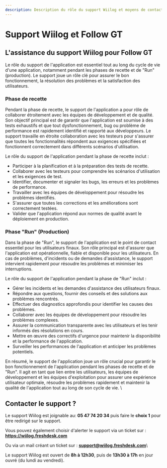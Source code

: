 ```yaml
---
description: Description du rôle du support Wiilog et moyens de contact.
---
```


# Support Wiilog et Follow GT

## L'assistance du support Wiilog pour Follow GT

Le rôle du support de l'application est essentiel tout au long du cycle de vie d'une application, notamment pendant les phases de recette et de "Run" (production). Le support joue un rôle clé pour assurer le bon fonctionnement, la résolution des problèmes et la satisfaction des utilisateurs.

### Phase de recette

Pendant la phase de recette, le support de l'application a pour rôle de collaborer étroitement avec les équipes de développement et de qualité. Son objectif principal est de garantir que l'application est soumise à des tests exhaustifs et que tout dysfonctionnement, bug ou problème de performance est rapidement identifié et rapporté aux développeurs. Le support travaille en étroite collaboration avec les testeurs pour s'assurer que toutes les fonctionnalités répondent aux exigences spécifiées et fonctionnent correctement dans différents scénarios d'utilisation.&#x20;

Le rôle du support de l'application pendant la phase de recette inclut :&#x20;

* Participer à la planification et à la préparation des tests de recette.&#x20;
* Collaborer avec les testeurs pour comprendre les scénarios d'utilisation et les exigences de test.&#x20;
* Identifier, documenter et signaler les bugs, les erreurs et les problèmes de performance.&#x20;
* Travailler avec les équipes de développement pour résoudre les problèmes identifiés.&#x20;
* S'assurer que toutes les corrections et les améliorations sont correctement testées.&#x20;
* Valider que l'application répond aux normes de qualité avant le déploiement en production.&#x20;

### Phase "Run" (Production)&#x20;

Dans la phase de "Run", le support de l'application est le point de contact essentiel pour les utilisateurs finaux. Son rôle principal est d'assurer que l'application est opérationnelle, fiable et disponible pour les utilisateurs. En cas de problèmes, d'incidents ou de demandes d'assistance, le support intervient rapidement pour résoudre les problèmes et minimiser les interruptions.&#x20;

Le rôle du support de l'application pendant la phase de "Run" inclut :&#x20;

* Gérer les incidents et les demandes d'assistance des utilisateurs finaux.&#x20;
* Répondre aux questions, fournir des conseils et des solutions aux problèmes rencontrés.&#x20;
* Effectuer des diagnostics approfondis pour identifier les causes des problèmes.&#x20;
* Collaborer avec les équipes de développement pour résoudre les problèmes complexes.&#x20;
* Assurer la communication transparente avec les utilisateurs et les tenir informés des résolutions en cours.&#x20;
* Mettre en œuvre des correctifs d'urgence pour maintenir la disponibilité et la performance de l'application.&#x20;
* Surveiller les performances de l'application et anticiper les problèmes potentiels.&#x20;

En résumé, le support de l'application joue un rôle crucial pour garantir le bon fonctionnement de l'application pendant les phases de recette et de "Run". Il agit en tant que lien entre les utilisateurs, les équipes de développement et les équipes d'exploitation pour assurer une expérience utilisateur optimale, résoudre les problèmes rapidement et maintenir la qualité de l'application tout au long de son cycle de vie. \


## Contacter le support ?​

Le support Wiilog est joignable au: **05 47 74 20 34** puis faire le **choix 1** pour être redirigé sur le support.

Vous pouvez également choisir d'alerter le support via un ticket sur : **https://wiilog.freshdesk.com**

Ou via un mail créant un ticket sur : **support@wiilog.freshdesk.com**\


Le support Wiilog est ouvert de **8h à 12h30**, puis de **13h30 à 17h** en jour ouvré (du lundi au vendredi).


